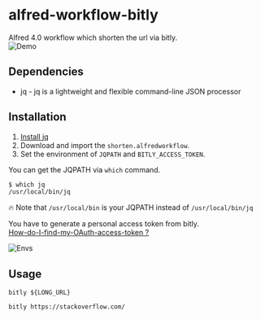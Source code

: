 # alfred-workflow-bitly
Alfred 4.0 workflow which shorten the url via bitly.   
![Demo](https://github.com/GimmyHchs/workflow-bitly/blob/master/screenshots/demo.gif)


## Dependencies
- jq - jq is a lightweight and flexible command-line JSON processor 


## Installation

1. [Install jq](https://stedolan.github.io/jq/download/)
2. Download and import the `shorten.alfredworkflow`. 
3. Set the environment of `JQPATH` and `BITLY_ACCESS_TOKEN`. 

You can get the JQPATH via `which` command. 
```sh
$ which jq
/usr/local/bin/jq
```
:fire: Note that `/usr/local/bin` is your JQPATH instead of `/usr/local/bin/jq`


You have to generate a personal access token from bitly.  
[How-do-I-find-my-OAuth-access-token ?](https://support.bitly.com/hc/en-us/articles/230647907-How-do-I-find-my-OAuth-access-token-)

![Envs](https://github.com/GimmyHchs/workflow-bitly/blob/master/screenshots/envs.png)

## Usage

`bitly ${LONG_URL}`

```
bitly https://stackoverflow.com/
```
